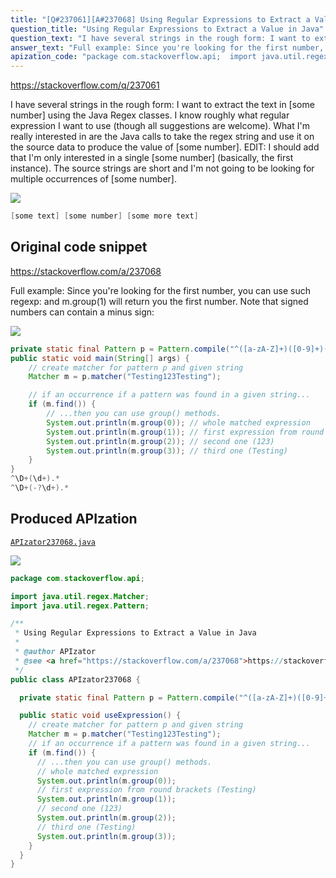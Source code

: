```yaml
---
title: "[Q#237061][A#237068] Using Regular Expressions to Extract a Value in Java"
question_title: "Using Regular Expressions to Extract a Value in Java"
question_text: "I have several strings in the rough form: I want to extract the text in [some number] using the Java Regex classes. I know roughly what regular expression I want to use (though all suggestions are welcome). What I'm really interested in are the Java calls to take the regex string and use it on the source data to produce the value of [some number]. EDIT: I should add that I'm only interested in a single [some number] (basically, the first instance). The source strings are short and I'm not going to be looking for multiple occurrences of [some number]."
answer_text: "Full example: Since you're looking for the first number, you can use such regexp: and m.group(1) will return you the first number. Note that signed numbers can contain a minus sign:"
apization_code: "package com.stackoverflow.api;  import java.util.regex.Matcher; import java.util.regex.Pattern;  /**  * Using Regular Expressions to Extract a Value in Java  *  * @author APIzator  * @see <a href=\"https://stackoverflow.com/a/237068\">https://stackoverflow.com/a/237068</a>  */ public class APIzator237068 {    private static final Pattern p = Pattern.compile(\"^([a-zA-Z]+)([0-9]+)(.*)\");    public static void useExpression() {     // create matcher for pattern p and given string     Matcher m = p.matcher(\"Testing123Testing\");     // if an occurrence if a pattern was found in a given string...     if (m.find()) {       // ...then you can use group() methods.       // whole matched expression       System.out.println(m.group(0));       // first expression from round brackets (Testing)       System.out.println(m.group(1));       // second one (123)       System.out.println(m.group(2));       // third one (Testing)       System.out.println(m.group(3));     }   } }"
---
```


https://stackoverflow.com/q/237061

I have several strings in the rough form:
I want to extract the text in [some number] using the Java Regex classes.
I know roughly what regular expression I want to use (though all suggestions are welcome). What I&#x27;m really interested in are the Java calls to take the regex string and use it on the source data to produce the value of [some number].
EDIT: I should add that I&#x27;m only interested in a single [some number] (basically, the first instance). The source strings are short and I&#x27;m not going to be looking for multiple occurrences of [some number].


<div class="code-logo"><img src="/stackoverflow.png" /></div>

```java
[some text] [some number] [some more text]
```


## Original code snippet

https://stackoverflow.com/a/237068

Full example:
Since you&#x27;re looking for the first number, you can use such regexp:
and m.group(1) will return you the first number. Note that signed numbers can contain a minus sign:

<div class="code-logo"><img src="/stackoverflow.png" /></div>

```java
private static final Pattern p = Pattern.compile("^([a-zA-Z]+)([0-9]+)(.*)");
public static void main(String[] args) {
    // create matcher for pattern p and given string
    Matcher m = p.matcher("Testing123Testing");

    // if an occurrence if a pattern was found in a given string...
    if (m.find()) {
        // ...then you can use group() methods.
        System.out.println(m.group(0)); // whole matched expression
        System.out.println(m.group(1)); // first expression from round brackets (Testing)
        System.out.println(m.group(2)); // second one (123)
        System.out.println(m.group(3)); // third one (Testing)
    }
}
^\D+(\d+).*
^\D+(-?\d+).*
```

## Produced APIzation

[`APIzator237068.java`](https://github.com/pasqualesalza/apization-temp/raw/main/data/search/APIzator237068.java)

<div class="code-logo"><img src="/apizator.png" /></div>

```java
package com.stackoverflow.api;

import java.util.regex.Matcher;
import java.util.regex.Pattern;

/**
 * Using Regular Expressions to Extract a Value in Java
 *
 * @author APIzator
 * @see <a href="https://stackoverflow.com/a/237068">https://stackoverflow.com/a/237068</a>
 */
public class APIzator237068 {

  private static final Pattern p = Pattern.compile("^([a-zA-Z]+)([0-9]+)(.*)");

  public static void useExpression() {
    // create matcher for pattern p and given string
    Matcher m = p.matcher("Testing123Testing");
    // if an occurrence if a pattern was found in a given string...
    if (m.find()) {
      // ...then you can use group() methods.
      // whole matched expression
      System.out.println(m.group(0));
      // first expression from round brackets (Testing)
      System.out.println(m.group(1));
      // second one (123)
      System.out.println(m.group(2));
      // third one (Testing)
      System.out.println(m.group(3));
    }
  }
}

```